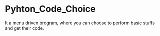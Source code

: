# Pyhton_Code_Choice
It a menu driven program, where you can choose to perform basic stuffs and get their code.
